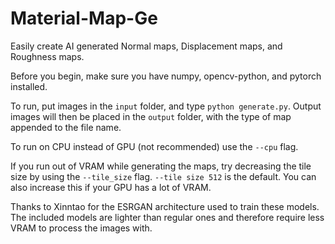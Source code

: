 # Material-Map-Ge

Easily create AI generated Normal maps, Displacement maps, and Roughness maps.

Before you begin, make sure you have numpy, opencv-python, and pytorch installed.

To run, put images in the `input` folder, and type `python generate.py`. Output images will then be placed in the `output` folder, with the type of map appended to the file name.

To run on CPU instead of GPU (not recommended) use the `--cpu` flag.

If you run out of VRAM while generating the maps, try decreasing the tile size by using the `--tile_size` flag. `--tile size 512` is the default. You can also increase this if your GPU has a lot of VRAM.

Thanks to Xinntao for the ESRGAN architecture used to train these models. The included models are lighter than regular ones and therefore require less VRAM to process the images with.